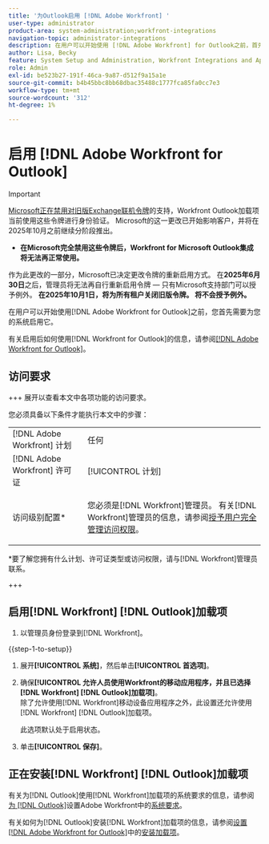 ```yaml
---
title: '为Outlook启用 [!DNL Adobe Workfront] '
user-type: administrator
product-area: system-administration;workfront-integrations
navigation-topic: administrator-integrations
description: 在用户可以开始使用 [!DNL Adobe Workfront] for Outlook之前，首先需要为您的系统启用它。
author: Lisa, Becky
feature: System Setup and Administration, Workfront Integrations and Apps
role: Admin
exl-id: be523b27-191f-46ca-9a87-d512f9a15a1e
source-git-commit: b4b45bbc8bb68dbac35488c1777fca85fa0cc7e3
workflow-type: tm+mt
source-wordcount: '312'
ht-degree: 1%

---
```


# 启用 [!DNL Adobe Workfront for Outlook]

>[!IMPORTANT]
>
>[Microsoft正在禁用对旧版Exchange联机令牌](https://learn.microsoft.com/en-us/office/dev/add-ins/outlook/faq-nested-app-auth-outlook-legacy-tokens)的支持，Workfront Outlook加载项当前使用这些令牌进行身份验证。 Microsoft的这一更改已开始影响客户，并将在2025年10月之前继续分阶段推出。
>
>* **在Microsoft完全禁用这些令牌后，Workfront for Microsoft Outlook集成将无法再正常使用。**
>
>作为此更改的一部分，Microsoft已决定更改令牌的重新启用方式。 在&#x200B;**2025年6月30日**&#x200B;之后，管理员将无法再自行重新启用令牌 — 只有Microsoft支持部门可以授予例外。 **在2025年10月1日，将为所有租户关闭旧版令牌。 将不会授予例外。**


在用户可以开始使用[!DNL Adobe Workfront for Outlook]之前，您首先需要为您的系统启用它。

有关启用后如何使用[!DNL Workfront for Outlook]的信息，请参阅[[!DNL Adobe Workfront for Outlook]](../../workfront-integrations-and-apps/using-workfront-with-outlook/workfront-for-outlook.md)。

## 访问要求

+++ 展开以查看本文中各项功能的访问要求。

您必须具备以下条件才能执行本文中的步骤：

<table style="table-layout:auto"> 
 <col> 
 <col> 
 <tbody> 
  <tr> 
   <td role="rowheader">[!DNL Adobe Workfront] 计划</td> 
   <td>任何</td> 
  </tr> 
  <tr> 
   <td role="rowheader">[!DNL Adobe Workfront] 许可证</td> 
   <td>[!UICONTROL 计划]</td> 
  </tr> 
  <tr> 
   <td role="rowheader">访问级别配置*</td> 
   <td> <p>您必须是[!DNL Workfront]管理员。 有关[!DNL Workfront]管理员的信息，请参阅<a href="../../administration-and-setup/add-users/configure-and-grant-access/grant-a-user-full-administrative-access.md" class="MCXref xref">授予用户完全管理访问权限</a>。</p> </td> 
  </tr> 
 </tbody> 
</table>

&#42;要了解您拥有什么计划、许可证类型或访问权限，请与[!DNL Workfront]管理员联系。

+++

## 启用[!DNL Workfront] [!DNL Outlook]加载项

1. 以管理员身份登录到[!DNL Workfront]。

{{step-1-to-setup}}

1. 展开&#x200B;**[!UICONTROL 系统]**，然后单击&#x200B;**[!UICONTROL 首选项]**。

1. 确保&#x200B;**[!UICONTROL 允许人员使用Workfront的移动应用程序，并且已选择[!DNL Workfront] [!DNL Outlook]加载项]**。\
   除了允许使用[!DNL Workfront]移动设备应用程序之外，此设置还允许使用[!DNL Workfront] [!DNL Outlook]加载项。

   此选项默认处于启用状态。

1. 单击&#x200B;**[!UICONTROL 保存]**。

## 正在安装[!DNL Workfront] [!DNL Outlook]加载项

有关为[!DNL Outlook]使用[!DNL Workfront]加载项的系统要求的信息，请参阅[为 [!DNL Outlook]](../../workfront-integrations-and-apps/using-workfront-with-outlook/set-up-workfront-for-outlook.md)设置Adobe Workfront中的[系统要求](../../workfront-integrations-and-apps/using-workfront-with-outlook/set-up-workfront-for-outlook.md#system-requirements-and-prerequisites)。

有关如何为[!DNL Outlook]安装[!DNL Workfront]加载项的信息，请参阅[设置 [!DNL Adobe Workfront for Outlook]](../../workfront-integrations-and-apps/using-workfront-with-outlook/set-up-workfront-for-outlook.md)中的[安装加载项](../../workfront-integrations-and-apps/using-workfront-with-outlook/set-up-workfront-for-outlook.md#downloading-and-installing-the-add-in)。
